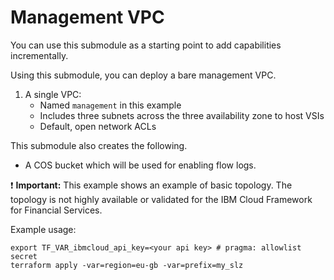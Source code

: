 # Management VPC

You can use this submodule as a starting point to add capabilities incrementally.

Using this submodule, you can deploy a bare management VPC.
1. A single VPC:
   - Named `management` in this example
   - Includes three subnets across the three availability zone to host VSIs
   - Default, open network ACLs

This submodule also creates the following.
- A COS bucket which will be used for enabling flow logs.

:exclamation: **Important:** This example shows an example of basic topology. The topology is not highly available or validated for the IBM Cloud Framework for Financial Services.

Example usage:
```
export TF_VAR_ibmcloud_api_key=<your api key> # pragma: allowlist secret
terraform apply -var=region=eu-gb -var=prefix=my_slz
```